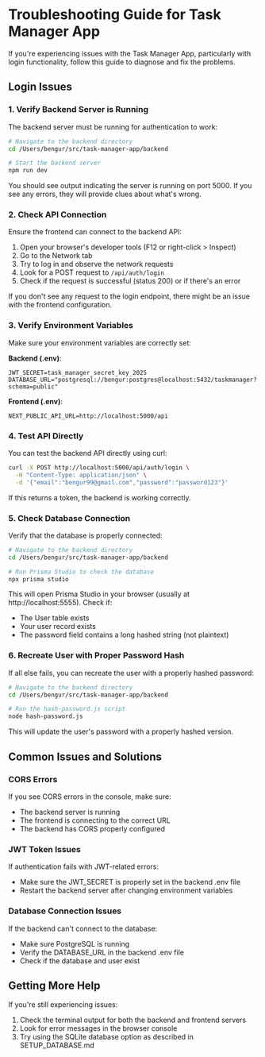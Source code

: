 # Troubleshooting Guide for Task Manager App

If you're experiencing issues with the Task Manager App, particularly with login functionality, follow this guide to diagnose and fix the problems.

## Login Issues

### 1. Verify Backend Server is Running

The backend server must be running for authentication to work:

```bash
# Navigate to the backend directory
cd /Users/bengur/src/task-manager-app/backend

# Start the backend server
npm run dev
```

You should see output indicating the server is running on port 5000. If you see any errors, they will provide clues about what's wrong.

### 2. Check API Connection

Ensure the frontend can connect to the backend API:

1. Open your browser's developer tools (F12 or right-click > Inspect)
2. Go to the Network tab
3. Try to log in and observe the network requests
4. Look for a POST request to `/api/auth/login`
5. Check if the request is successful (status 200) or if there's an error

If you don't see any request to the login endpoint, there might be an issue with the frontend configuration.

### 3. Verify Environment Variables

Make sure your environment variables are correctly set:

**Backend (.env)**:
```
JWT_SECRET=task_manager_secret_key_2025
DATABASE_URL="postgresql://bengur:postgres@localhost:5432/taskmanager?schema=public"
```

**Frontend (.env)**:
```
NEXT_PUBLIC_API_URL=http://localhost:5000/api
```

### 4. Test API Directly

You can test the backend API directly using curl:

```bash
curl -X POST http://localhost:5000/api/auth/login \
  -H "Content-Type: application/json" \
  -d '{"email":"bengur99@gmail.com","password":"password123"}'
```

If this returns a token, the backend is working correctly.

### 5. Check Database Connection

Verify that the database is properly connected:

```bash
# Navigate to the backend directory
cd /Users/bengur/src/task-manager-app/backend

# Run Prisma Studio to check the database
npx prisma studio
```

This will open Prisma Studio in your browser (usually at http://localhost:5555). Check if:
- The User table exists
- Your user record exists
- The password field contains a long hashed string (not plaintext)

### 6. Recreate User with Proper Password Hash

If all else fails, you can recreate the user with a properly hashed password:

```bash
# Navigate to the backend directory
cd /Users/bengur/src/task-manager-app/backend

# Run the hash-password.js script
node hash-password.js
```

This will update the user's password with a properly hashed version.

## Common Issues and Solutions

### CORS Errors

If you see CORS errors in the console, make sure:
- The backend server is running
- The frontend is connecting to the correct URL
- The backend has CORS properly configured

### JWT Token Issues

If authentication fails with JWT-related errors:
- Make sure the JWT_SECRET is properly set in the backend .env file
- Restart the backend server after changing environment variables

### Database Connection Issues

If the backend can't connect to the database:
- Make sure PostgreSQL is running
- Verify the DATABASE_URL in the backend .env file
- Check if the database and user exist

## Getting More Help

If you're still experiencing issues:
1. Check the terminal output for both the backend and frontend servers
2. Look for error messages in the browser console
3. Try using the SQLite database option as described in SETUP_DATABASE.md
